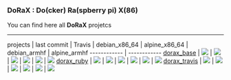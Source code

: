 ### DoRaX : Do(cker) Ra(spberry pi) X(86)

You can find here all **DoRaX** projetcs

---
 projects  |  last commit | Travis | debian_x86_64 | alpine_x86_64 | debian_armhf | alpine_armhf
 ------------ | ------------
[dorax_base](https://github.com/cretinon/DoRaX_base) | ![](https://img.shields.io/github/last-commit/cretinon/dorax_base.svg) | ![](https://travis-ci.org/cretinon/DoRaX_base.svg?branch=master) | ![](https://images.microbadger.com/badges/image/cretinon/dorax_base:debian_x86_64.svg)  | ![](https://images.microbadger.com/badges/image/cretinon/dorax_base:alpine_x86_64.svg) |  ![](https://images.microbadger.com/badges/image/cretinon/dorax_base:debian_armhf.svg) | ![](https://images.microbadger.com/badges/image/cretinon/dorax_base:alpine_armhf.svg)
[dorax_ruby](https://github.com/cretinon/DoRaX_ruby) | ![](https://img.shields.io/github/last-commit/cretinon/dorax_ruby.svg) | ![](https://travis-ci.org/cretinon/DoRaX_ruby.svg?branch=master) | ![](https://images.microbadger.com/badges/image/cretinon/dorax_ruby:debian_x86_64.svg)  | ![](https://images.microbadger.com/badges/image/cretinon/dorax_ruby:alpine_x86_64.svg) |  ![](https://img.shields.io/badge/status-failure-red.svg) | ![](https://img.shields.io/badge/status-failure-red.svg)
[dorax_travis](https://github.com/cretinon/DoRaX_base) |  ![](https://img.shields.io/github/last-commit/cretinon/dorax_travis.svg) | ![](https://travis-ci.org/cretinon/DoRaX_travis.svg?branch=master) | ![](https://images.microbadger.com/badges/image/cretinon/dorax_travis:debian_x86_64.svg)  | ![](https://images.microbadger.com/badges/image/cretinon/dorax_travis:alpine_x86_64.svg) |  ![](https://img.shields.io/badge/status-failure-red.svg) | ![](https://img.shields.io/badge/status-failure-red.svg)
